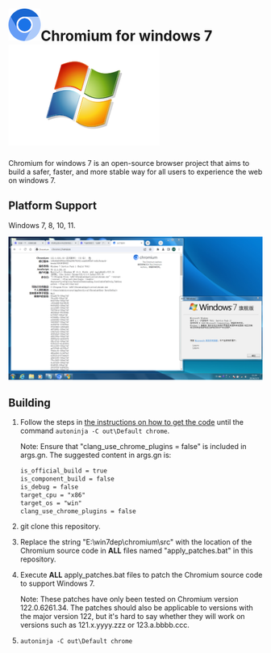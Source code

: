 # ![](imgs/product_logo_64.png)Chromium for windows 7![](imgs/windows.svg)

Chromium for windows 7 is an open-source browser project that aims to build a safer, faster,
and more stable way for all users to experience the web on windows 7.

## Platform Support

Windows 7, 8, 10, 11.

![](imgs/snapshot.png)

## Building

1. Follow the steps in [the instructions on how to get the code](https://chromium.googlesource.com/chromium/src/+/refs/tags/122.0.6261.34/docs/windows_build_instructions.md) until the command `autoninja -C out\Default chrome`. 

   Note: Ensure that "clang_use_chrome_plugins = false" is included in args.gn. The suggested content in args.gn is:

   ```
   is_official_build = true
   is_component_build = false
   is_debug = false
   target_cpu = "x86"
   target_os = "win"
   clang_use_chrome_plugins = false
   ```

2. git clone this repository.

3. Replace the string "E:\win7dep\chromium\src" with the location of the Chromium source code in **ALL** files named "apply_patches.bat" in this repository.

4. Execute **ALL** apply_patches.bat files to patch the Chromium source code to support Windows 7.

   Note: These patches have only been tested on Chromium version 122.0.6261.34. The patches should also be applicable to versions with the major version 122, but it's hard to say whether they will work on versions such as 121.x.yyyy.zzz or 123.a.bbbb.ccc.

5. `autoninja -C out\Default chrome`
